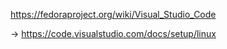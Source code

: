 https://fedoraproject.org/wiki/Visual_Studio_Code

-> https://code.visualstudio.com/docs/setup/linux

